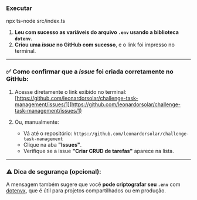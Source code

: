 ### Executar

npx ts-node src/index.ts

1. **Leu com sucesso as variáveis do arquivo `.env` usando a biblioteca `dotenv`**.
2. **Criou uma _issue_ no GitHub com sucesso**, e o link foi impresso no terminal.

---

### ✅ Como confirmar que a _issue_ foi criada corretamente no GitHub:

1. Acesse diretamente o link exibido no terminal:
   [https://github.com/leonardorsolar/challenge-task-management/issues/1](https://github.com/leonardorsolar/challenge-task-management/issues/1)

2. Ou, manualmente:

   - Vá até o repositório:
     `https://github.com/leonardorsolar/challenge-task-management`
   - Clique na aba **"Issues"**.
   - Verifique se a issue **"Criar CRUD de tarefas"** aparece na lista.

---

### ⚠️ Dica de segurança (opcional):

A mensagem também sugere que você **pode criptografar seu `.env`** com [dotenvx](https://dotenvx.com), que é útil para projetos compartilhados ou em produção.
